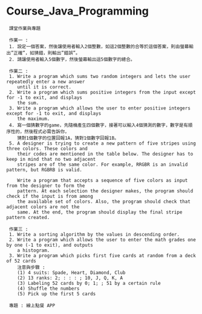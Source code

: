 # Course_Java_Programming
     課堂作業與專題
     
     作業一 : 
     1. 設定一個答案，然後讓使用者輸入2個整數，如這2個整數的合等於這個答案，則由螢幕輸出”正確”，如猜錯，則輸出”錯誤”。 
     2. 請讓使用者輸入5個數字，然後螢幕輸出這5個數字的總合。

     作業二 :
     1. Write a program which sums two random integers and lets the user repeatedly enter a new answer
        until it is correct.
     2. Write a program which sums positive integers from the input except for -1 to exit, and displays 
        the sum.
     3. Write a program which allows the user to enter positive integers except for -1 to exit, and displays
        the maximum.
     4. 寫一個猜數字的game，先隨機產生四個數字，接著可以輸入4個猜測的數字，數字是有順序性的，然後程式必需告訴你，
        猜對1個數字的位置回報1A，猜對1個數字回報1B。
     5. A designer is trying to create a new pattern of five stripes using three colors. These colors and   
        their codes are mentioned in the table below. The designer has to keep in mind that no two adjacent 
        stripes are of the same color. For example, RRGBR is an invalid pattern, but RGBRB is valid.

        Write a program that accepts a sequence of five colors as input from the designer to form the 
        pattern. At each selection the designer makes, the program should check if the input is from among 
        the available set of colors. Also, the program should check that adjacent colors are not the 
        same. At the end, the program should display the final stripe pattern created.
        
     作業三 :
     1. Write a sorting algorithm by the values in descending order.
     2. Write a program which allows the user to enter the math grades one by one (-1 to exit), and outputs
        a histogram.
     3. Write a program which picks first five cards at random from a deck of 52 cards
        注意與步驟 :
        (1) 4 suits: Spade, Heart, Diamond, Club
        (2) 13 ranks: 2; : : : ; 10, J, Q, K, A
        (3) Labeling 52 cards by 0; 1; ; 51 by a certain rule
        (4) Shuffle the numbers
        (5) Pick up the first 5 cards
     
     專題 : 線上點餐 APP
